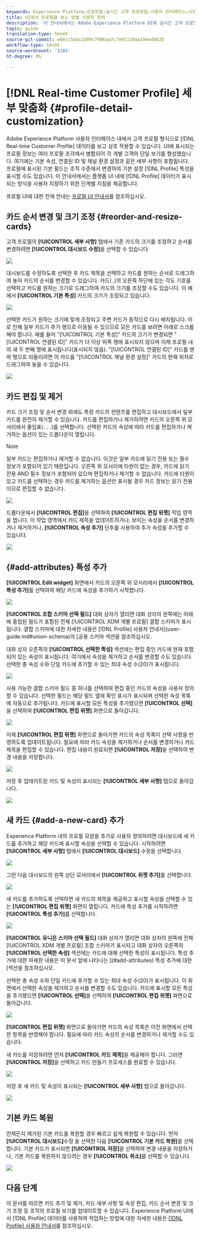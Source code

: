 ```yaml
---
keywords: Experience Platform;프로파일;실시간 고객 프로파일;사용자 인터페이스;사용자 정의;프로파일 세부 사항;details;profile;real-time customer profile;user interface;UI;customization;profile details;details
title: UI에서 프로필을 보는 방법 사용자 정의
description: '이 안내서에서는 Adobe Experience Platform UI에 실시간 고객 프로필 데이터가 표시되는 방식을 사용자 지정하기 위한 단계별 지침을 제공합니다. '
topic: guide
translation-type: tm+mt
source-git-commit: e6ecc5dac1d09c7906aa7c7e01139aa194ed662b
workflow-type: tm+mt
source-wordcount: '1185'
ht-degree: 0%

---
```



# [!DNL Real-time Customer Profile] 세부 맞춤화  {#profile-detail-customization}

Adobe Experience Platform 사용자 인터페이스 내에서 고객 프로필 형식으로 [!DNL Real-time Customer Profile] 데이터를 보고 상호 작용할 수 있습니다. UI에 표시되는 프로필 정보는 여러 프로필 조각에서 병합되어 각 개별 고객의 단일 보기를 형성했습니다. 여기에는 기본 속성, 연결된 ID 및 채널 환경 설정과 같은 세부 사항이 포함됩니다. 프로필에 표시된 기본 필드는 조직 수준에서 변경하여 기본 설정 [!DNL Profile] 특성을 표시할 수도 있습니다. 이 안내서에서는 플랫폼 UI 내에 [!DNL Profile] 데이터가 표시되는 방식을 사용자 지정하기 위한 단계별 지침을 제공합니다.

프로필 UI에 대한 전체 안내는 [프로필 UI 안내서](user-guide.md)를 참조하십시오.

## 카드 순서 변경 및 크기 조정 {#reorder-and-resize-cards}

고객 프로필의 **[!UICONTROL 세부 사항]** 탭에서 기존 카드의 크기를 조정하고 순서를 변경하려면 **[!UICONTROL 대시보드 수정]**&#x200B;을 선택할 수 있습니다.

![](../images/profile-customization/profiles-modify-dashboard.png)

대시보드를 수정하도록 선택한 후 카드 제목을 선택하고 카드를 원하는 순서로 드래그하여 놓아 카드의 순서를 변경할 수 있습니다. 카드(`⌟`)의 오른쪽 하단에 있는 각도 기호를 선택하고 카드를 원하는 크기로 드래그하여 카드의 크기를 조정할 수도 있습니다. 이 예에서 **[!UICONTROL 기본 특성]** 카드의 크기가 조정되고 있습니다.

![](../images/profile-customization/profiles-resize-cards.png)

선택한 카드가 원하는 크기에 맞게 조정되고 주변 카드가 동적으로 다시 배치됩니다. 이로 인해 일부 카드가 추가 행으로 이동될 수 있으므로 모든 카드를 보려면 아래로 스크롤해야 합니다. 예를 들어 &quot;[!UICONTROL 기본 특성]&quot; 카드의 크기가 변경되면 &quot;[!UICONTROL 연결된 ID]&quot; 카드가 더 이상 위쪽 행에 표시되지 않으며 이제 프로필 내의 새 두 번째 행에 표시됩니다(표시되지 않음). &quot;[!UICONTROL 연결된 ID]&quot; 카드를 맨 위 행으로 되돌리려면 이 카드를 &quot;[!UICONTROL 채널 환경 설정]&quot; 카드의 현재 위치로 드래그하여 놓을 수 있습니다.

![](../images/profile-customization/profiles-card-resized.png)

## 카드 편집 및 제거

카드 크기 조정 및 순서 변경 외에도 특정 카드의 컨텐츠를 편집하고 대시보드에서 일부 카드를 완전히 제거할 수 있습니다. 카드를 편집하거나 제거하려면 카드의 오른쪽 위 모서리에서 줄임표(`...`)를 선택합니다. 선택한 카드의 속성에 따라 카드를 편집하거나 제거하는 옵션이 있는 드롭다운이 열립니다.

>[!NOTE]
>
>일부 카드는 편집하거나 제거할 수 없습니다. 이것은 일부 카드에 읽기 전용 또는 필수 정보가 포함되어 있기 때문입니다. 오른쪽 위 모서리에 타원이 없는 경우, 카드에 읽기 전용 AND 필수 정보가 포함되어 있으며 편집하거나 제거할 수 없습니다. 카드에 타원이 있고 카드를 선택하는 경우 카드를 제거하는 옵션만 표시될 경우 카드 정보는 읽기 전용이므로 편집할 수 없습니다.

![](../images/profile-customization/profiles-edit-remove-resized.png)

드롭다운에서 **[!UICONTROL 편집]**&#x200B;을 선택하여 **[!UICONTROL 편집 위젯]** 작업 영역을 엽니다. 이 작업 영역에서 카드 제목을 업데이트하거나, 보이는 속성을 순서를 변경하거나 제거하거나, **[!UICONTROL 속성 추가]** 단추를 사용하여 추가 속성을 추가할 수 있습니다.

![](../images/profile-customization/profiles-edit-widget-basic-attributes.png)

## {#add-attributes} 특성 추가

**[!UICONTROL Edit widget]** 화면에서 카드의 오른쪽 위 모서리에서 **[!UICONTROL 특성 추가]**&#x200B;를 선택하여 해당 카드에 속성을 추가하기 시작합니다.

![](../images/profile-customization/profiles-edit-widget-basic-add-attributes.png)

**[!UICONTROL 조합 스키마 선택 필드]** 대화 상자가 열리면 대화 상자의 왼쪽에는 아래에 중첩된 필드가 포함된 전체 [!UICONTROL XDM 개별 프로필] 결합 스키마가 표시됩니다. 결합 스키마에 대한 자세한 내용은  [!DNL Profile] 사용자 안내서](user-guide.md#union-schema)의 [공용 스키마 섹션을 참조하십시오.

대화 상자 오른쪽의 **[!UICONTROL 선택한 특성]** 섹션에는 편집 중인 카드에 현재 포함되어 있는 속성이 표시됩니다. 여기에서 속성을 제거하고 순서를 변경할 수도 있습니다. 선택한 총 속성 수와 단일 카드에 추가할 수 있는 최대 속성 수(20)가 표시됩니다.

![](../images/profile-customization/profiles-select-field-before.png)

사용 가능한 결합 스키마 필드 중 하나를 선택하여 편집 중인 카드의 속성을 사용자 정의할 수 있습니다. 선택한 필드는 해당 필드 옆에 확인 표시가 표시되며 선택한 속성 목록에 자동으로 추가됩니다. 카드에 표시할 모든 특성을 추가했으면 **[!UICONTROL 선택]**&#x200B;을 선택하여 **[!UICONTROL 편집 위젯]** 화면으로 돌아갑니다.

![](../images/profile-customization/profiles-select-field-after.png)

이제 **[!UICONTROL 편집 위젯]** 화면으로 돌아가면 카드의 속성 목록이 선택 사항을 반영하도록 업데이트됩니다. 필요에 따라 카드 속성을 제거하거나 순서를 변경하거나 카드 제목을 편집할 수 있습니다. 편집 내용이 완료되면 **[!UICONTROL 저장]**&#x200B;을 선택하여 변경 내용을 저장합니다.

![](../images/profile-customization/profiles-edit-widget-new-attributes.png)

저장 후 업데이트된 카드 및 속성이 표시되는 **[!UICONTROL 세부 사항]** 탭으로 돌아갑니다.

![](../images/profile-customization/profiles-resized-card-new-attributes.png)

## 새 카드 {#add-a-new-card} 추가

Experience Platform 내의 프로필 모양을 추가로 사용자 정의하려면 대시보드에 새 카드를 추가하고 해당 카드에 표시할 속성을 선택할 수 있습니다. 시작하려면 **[!UICONTROL 세부 사항]** 탭에서 **[!UICONTROL 대시보드]** 수정을 선택합니다.

![](../images/profile-customization/profiles-modify-dashboard.png)

그런 다음 대시보드의 왼쪽 상단 모서리에서 **[!UICONTROL 위젯 추가]**&#x200B;를 선택합니다.

![](../images/profile-customization/profiles-add-widget.png)

새 카드를 추가하도록 선택하면 새 카드의 제목을 제공하고 표시할 속성을 선택할 수 있는 **[!UICONTROL 편집 위젯]** 화면이 열립니다. 카드에 특성 추가를 시작하려면 **[!UICONTROL 특성 추가]**&#x200B;를 선택합니다.

![](../images/profile-customization/profiles-edit-new-widget.png)

**[!UICONTROL 유니온 스키마 선택 필드]** 대화 상자가 열리면 대화 상자의 왼쪽에 전체 [!UICONTROL XDM 개별 프로필] 조합 스키마가 표시되고 대화 상자의 오른쪽의 **[!UICONTROL 선택한 속성]** 섹션에는 카드에 대해 선택한 특성이 표시됩니다. 특성 추가에 대한 자세한 내용은 이 문서 앞에 나타나는 ](#add-attributes) 특성 추가에 대한 [섹션을 참조하십시오.

선택한 총 속성 수와 단일 카드에 추가할 수 있는 최대 속성 수(20)가 표시됩니다. 이 화면에서 선택한 속성을 제거하고 순서를 변경할 수도 있습니다. 카드에 표시할 모든 특성을 추가했으면 **[!UICONTROL 선택]**&#x200B;을 선택하여 **[!UICONTROL 편집 위젯]** 화면으로 돌아갑니다.

![](../images/profile-customization/profiles-add-fields-new-widget.png)

**[!UICONTROL 편집 위젯]** 화면으로 돌아가면 카드의 속성 목록은 이전 화면에서 선택한 항목을 반영해야 합니다. 필요에 따라 카드 속성의 순서를 변경하거나 제거할 수도 있습니다.

새 카드를 저장하려면 먼저 **[!UICONTROL 카드 제목]**&#x200B;을 제공해야 합니다. 그러면 **[!UICONTROL 저장]**&#x200B;을 선택하고 카드 만들기 프로세스를 완료할 수 있습니다.

![](../images/profile-customization/profiles-edit-new-widget-with-fields.png)

저장 후 새 카드 및 속성이 표시되는 **[!UICONTROL 세부 사항]** 탭으로 돌아갑니다.

![](../images/profile-customization/profiles-detail-new-widget.png)

## 기본 카드 복원

언제든지 제거된 기본 카드를 복원할 경우 빠르고 쉽게 복원할 수 있습니다. 먼저 **[!UICONTROL 대시보드]**&#x200B;수정 을 선택한 다음 **[!UICONTROL 기본 카드 복원]**&#x200B;을 선택합니다. 기본 카드가 표시되면 **[!UICONTROL 저장]**&#x200B;을 선택하여 변경 내용을 저장하거나, 기본 카드를 복원하지 않으려는 경우 **[!UICONTROL 취소]**&#x200B;를 선택할 수 있습니다.

![](../images/profile-customization/profiles-restore-default.png)

## 다음 단계

이 문서를 따르면 카드 추가 및 제거, 카드 세부 사항 및 속성 편집, 카드 순서 변경 및 크기 조정 등 조직의 프로필 보기를 업데이트할 수 있습니다. Experience Platform UI에서 [!DNL Profile] 데이터를 사용하여 작업하는 방법에 대한 자세한 내용은 [[!DNL Profile] 사용자 안내서](user-guide.md)를 참조하십시오.